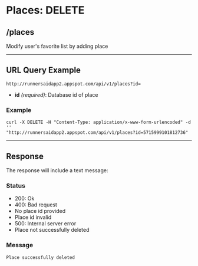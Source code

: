 # Places: DELETE

## /places

Modify user's favorite list by adding place

---

## URL Query Example

```
http://runnersaidapp2.appspot.com/api/v1/places?id=
```

- **id** *(required)*: Database id of place

### Example

```
curl -X DELETE -H "Content-Type: application/x-www-form-urlencoded" -d '' 
"http://runnersaidapp2.appspot.com/api/v1/places?id=5715999101812736"
```

---

## Response

The response will include a text message: 

### Status
- 200: Ok
- 400: Bad request
 - No place id provided
 - Place id invalid
- 500: Internal server error
 - Place not successfully deleted


### Message

```
Place successfully deleted
```